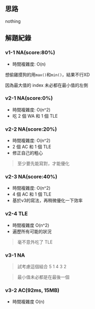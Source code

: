 ## 思路

nothing

## 解題紀錄
### v1-1 NA(score:80%)
- 時間複雜度: O(n)

想偷雞摸狗的用`max()`和`min()`，結果不行XD

因為最大值的 index 未必都在最小值的左側

### v2-1 NA(score:0%)
- 時間複雜度: O(n^2)
- 吃 2 個 WA 和 1 個 TLE

### v2-2 NA(score:20%)
- 時間複雜度: O(n^2)
- 2 個 AC 和 1 個 TLE
- 修正自己的粗心

> 至少要先能寫對，才能優化

### v2-3 NA(score:40%)
- 時間複雜度: O(n^2)
- 4 個 AC 和 1 個 TLE
- 基於v3的寫法，再稍微優化一下效率

### v2-4 TLE
- 時間複雜度 O(n^2)
- 遍歷所有可能的狀況
> 毫不意外吃了 TLE

### v3-1 NA
> 試考慮這個組合 5 1 4 3 2

> 最小值未必都是在最後一個

### v3-2 AC(92ms, 15MB)
- 時間複雜度 O(n)

